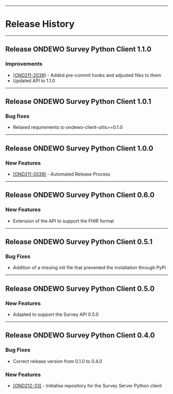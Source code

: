 *****************
# Release History
*****************
## Release ONDEWO Survey Python Client 1.1.0

### Improvements

 * [[OND211-2039]](https://ondewo.atlassian.net/browse/OND211-2039) - Added pre-commit hooks and adjusted files to them
 * Updated API to 1.1.0

*****************
## Release ONDEWO Survey Python Client 1.0.1

### Bug fixes
 * Relaxed requirements to ondewo-client-utils>=0.1.0

*****************
## Release ONDEWO Survey Python Client 1.0.0

### New Features

 * [[OND211-2039]](https://ondewo.atlassian.net/browse/OND211-2039) - Automated Release Process

*****************
## Release ONDEWO Survey Python Client 0.6.0

### New Features
 * Extension of the API to support the FHIR format

*****************
## Release ONDEWO Survey Python Client 0.5.1

### Bug Fixes
 * Addition of a missing init file that prevented the installation through PyPi

*****************
## Release ONDEWO Survey Python Client 0.5.0

### New Features
 * Adapted to support the Survey API 0.5.0

*****************
## Release ONDEWO Survey Python Client 0.4.0

### Bug Fixes
 * Correct release version from 0.1.0 to 0.4.0

### New Features
* [[OND212-33]](https://ondewo.atlassian.net/browse/OND212-33) - Initialise repository for the Survey Server Python client
